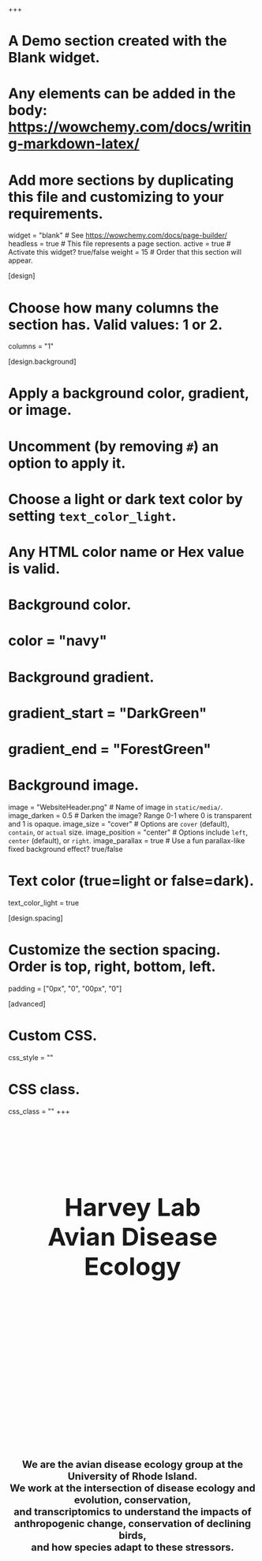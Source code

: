 +++
# A Demo section created with the Blank widget.
# Any elements can be added in the body: https://wowchemy.com/docs/writing-markdown-latex/
# Add more sections by duplicating this file and customizing to your requirements.


widget = "blank"  # See https://wowchemy.com/docs/page-builder/
headless = true  # This file represents a page section.
active = true  # Activate this widget? true/false
weight = 15  # Order that this section will appear.


[design]
  # Choose how many columns the section has. Valid values: 1 or 2.
  columns = "1"

[design.background]
  # Apply a background color, gradient, or image.
  #   Uncomment (by removing `#`) an option to apply it.
  #   Choose a light or dark text color by setting `text_color_light`.
  #   Any HTML color name or Hex value is valid.

  # Background color.
  # color = "navy"
  
  # Background gradient.
  # gradient_start = "DarkGreen"
  # gradient_end = "ForestGreen"
  
  # Background image.
  image = "WebsiteHeader.png"  # Name of image in `static/media/`.
  image_darken = 0.5  # Darken the image? Range 0-1 where 0 is transparent and 1 is opaque.
  image_size = "cover"  #  Options are `cover` (default), `contain`, or `actual` size.
  image_position = "center"  # Options include `left`, `center` (default), or `right`.
  image_parallax = true  # Use a fun parallax-like fixed background effect? true/false
  
  # Text color (true=light or false=dark).
  text_color_light = true

[design.spacing]
  # Customize the section spacing. Order is top, right, bottom, left.
  padding = ["0px", "0", "00px", "0"]

[advanced]
 # Custom CSS. 
 css_style = ""
 
 # CSS class.
 css_class = ""
+++
  
<h2 style="font-size:50px; text-align: center; margin-top:10vw;margin-right:0px;margin-left:0px"><br/>Harvey Lab<br/>Avian Disease Ecology</h2>



<h1 style="font-size:20px; text-align: center; margin-top:35vw;margin-right:0px;margin-left:0px"><br/>We are the avian disease ecology group at the University of Rhode Island.<br/>We work at the intersection of disease ecology and evolution, conservation,<br/> and transcriptomics to understand the impacts of anthropogenic change, conservation of declining birds,<br/> and how species adapt to these stressors.</h1>









